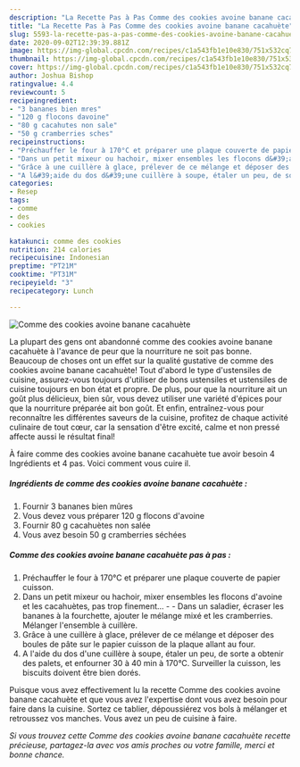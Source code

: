 ```yaml
---
description: "La Recette Pas à Pas Comme des cookies avoine banane cacahuète"
title: "La Recette Pas à Pas Comme des cookies avoine banane cacahuète"
slug: 5593-la-recette-pas-a-pas-comme-des-cookies-avoine-banane-cacahuete
date: 2020-09-02T12:39:39.881Z
image: https://img-global.cpcdn.com/recipes/c1a543fb1e10e830/751x532cq70/comme-des-cookies-avoine-banane-cacahuete-photo-principale-de-la-recette.jpg
thumbnail: https://img-global.cpcdn.com/recipes/c1a543fb1e10e830/751x532cq70/comme-des-cookies-avoine-banane-cacahuete-photo-principale-de-la-recette.jpg
cover: https://img-global.cpcdn.com/recipes/c1a543fb1e10e830/751x532cq70/comme-des-cookies-avoine-banane-cacahuete-photo-principale-de-la-recette.jpg
author: Joshua Bishop
ratingvalue: 4.4
reviewcount: 5
recipeingredient:
- "3 bananes bien mres"
- "120 g flocons davoine"
- "80 g cacahutes non sale"
- "50 g cramberries sches"
recipeinstructions:
- "Préchauffer le four à 170°C et préparer une plaque couverte de papier cuisson."
- "Dans un petit mixeur ou hachoir, mixer ensembles les flocons d&#39;avoine et les cacahuètes, pas trop finement...  Dans un saladier, écraser les bananes à la fourchette, ajouter le mélange mixé et les cramberries. Mélanger l&#39;ensemble à cuillère."
- "Grâce à une cuillère à glace, prélever de ce mélange et déposer des boules de pâte sur le papier cuisson de la plaque allant au four."
- "A l&#39;aide du dos d&#39;une cuillère à soupe, étaler un peu, de sorte a obtenir des palets, et enfourner 30 à 40 min à 170°C. Surveiller la cuisson, les biscuits doivent être bien dorés."
categories:
- Resep
tags:
- comme
- des
- cookies

katakunci: comme des cookies 
nutrition: 214 calories
recipecuisine: Indonesian
preptime: "PT21M"
cooktime: "PT31M"
recipeyield: "3"
recipecategory: Lunch

---
```



![Comme des cookies avoine banane cacahuète](https://img-global.cpcdn.com/recipes/c1a543fb1e10e830/751x532cq70/comme-des-cookies-avoine-banane-cacahuete-photo-principale-de-la-recette.jpg)

La plupart des gens ont abandonné comme des cookies avoine banane cacahuète à l'avance de peur que la nourriture ne soit pas bonne. Beaucoup de choses ont un effet sur la qualité gustative de comme des cookies avoine banane cacahuète! Tout d'abord le type d'ustensiles de cuisine, assurez-vous toujours d'utiliser de bons ustensiles et ustensiles de cuisine toujours en bon état et propre. De plus, pour que la nourriture ait un goût plus délicieux, bien sûr, vous devez utiliser une variété d'épices pour que la nourriture préparée ait bon goût. Et enfin, entraînez-vous pour reconnaître les différentes saveurs de la cuisine, profitez de chaque activité culinaire de tout cœur, car la sensation d'être excité, calme et non pressé affecte aussi le résultat final!

<!--inarticleads1-->

À faire comme des cookies avoine banane cacahuète tue avoir besoin 4 Ingrédients et 4 pas. Voici comment vous cuire il.

##### Ingrédients de comme des cookies avoine banane cacahuète :

1. Fournir 3 bananes bien mûres
1. Vous devez vous préparer 120 g flocons d&#39;avoine
1. Fournir 80 g cacahuètes non salée
1. Vous avez besoin 50 g cramberries séchées




<!--inarticleads2-->

##### Comme des cookies avoine banane cacahuète pas à pas :

1. Préchauffer le four à 170°C et préparer une plaque couverte de papier cuisson.
1. Dans un petit mixeur ou hachoir, mixer ensembles les flocons d&#39;avoine et les cacahuètes, pas trop finement... -  - Dans un saladier, écraser les bananes à la fourchette, ajouter le mélange mixé et les cramberries. Mélanger l&#39;ensemble à cuillère.
1. Grâce à une cuillère à glace, prélever de ce mélange et déposer des boules de pâte sur le papier cuisson de la plaque allant au four.
1. A l&#39;aide du dos d&#39;une cuillère à soupe, étaler un peu, de sorte a obtenir des palets, et enfourner 30 à 40 min à 170°C. Surveiller la cuisson, les biscuits doivent être bien dorés.




<!--inarticleads1-->

<p>
Puisque vous avez effectivement lu la recette Comme des cookies avoine banane cacahuète et que vous avez l'expertise dont vous avez besoin pour faire dans la cuisine. Sortez ce tablier, dépoussiérez vos bols à mélanger et retroussez vos manches. Vous avez un peu de cuisine à faire.
</p>

<p>
<i>Si vous trouvez cette Comme des cookies avoine banane cacahuète recette précieuse, partagez-la avec vos amis proches ou votre famille, merci et bonne chance.</i>
</p>

